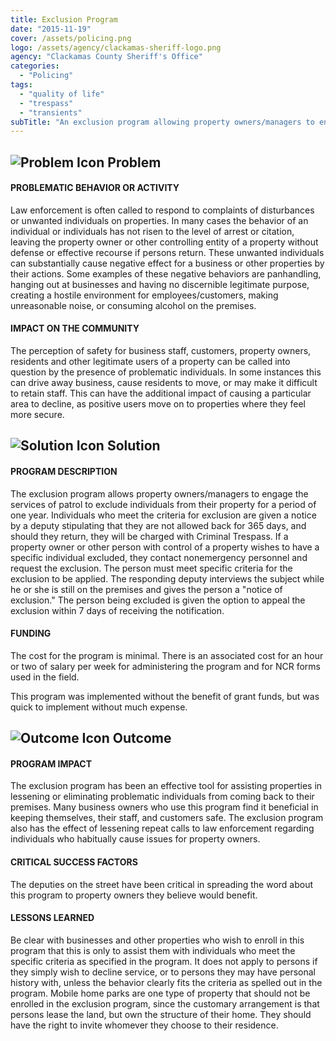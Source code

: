 ```yaml
---
title: Exclusion Program
date: "2015-11-19"
cover: /assets/policing.png
logo: /assets/agency/clackamas-sheriff-logo.png
agency: "Clackamas County Sheriff's Office"
categories:
  - "Policing"
tags:
  - "quality of life"
  - "trespass"
  - "transients"
subTitle: "An exclusion program allowing property owners/managers to engage the services of patrol to exclude individuals for one year from their property reduced repeat calls and increased owners/managers perception of safety."
---
```


## ![Problem Icon](https://github.com/google/material-design-icons/raw/master/alert/1x_web/ic_error_outline_black_48dp.png "Problem") Problem

#### PROBLEMATIC BEHAVIOR OR ACTIVITY

Law enforcement is often called to respond to complaints of disturbances or unwanted individuals on properties. In many cases the behavior of an individual or individuals has not risen to the level of arrest or citation, leaving the property owner or other controlling entity of a property without defense or effective recourse if persons return. These unwanted individuals can substantially cause negative effect for a business or other properties by their actions. Some examples of these negative behaviors are panhandling, hanging out at businesses and having no discernible legitimate purpose, creating a hostile environment for employees/customers, making unreasonable noise, or consuming alcohol on the premises.

#### IMPACT ON THE COMMUNITY

The perception of safety for business staff, customers, property owners, residents and other legitimate users of a property can be called into question by the presence of problematic individuals. In some instances this can drive away business, cause residents to move, or may make it difficult to retain staff. This can have the additional impact of causing a particular area to decline, as positive users move on to properties where they feel more secure.

## ![Solution Icon](https://github.com/google/material-design-icons/raw/master/action/1x_web/ic_lightbulb_outline_black_48dp.png "Solution") Solution

#### PROGRAM DESCRIPTION

The exclusion program allows property owners/managers to engage the services of patrol to exclude individuals from their property for a period of one year. Individuals who meet the criteria for exclusion are given a notice by a deputy stipulating that they are not allowed back for 365 days, and should they return, they will be charged with Criminal Trespass. If a property owner or other person with control of a property wishes to have a specific individual excluded, they contact nonemergency personnel and request the exclusion. The person must meet specific criteria for the exclusion to be applied. The responding deputy interviews the subject while he or she is still on the premises and gives the person a "notice of exclusion." The person being excluded is given the option to appeal the exclusion within 7 days of receiving the notification.

#### FUNDING

The cost for the program is minimal. There is an associated cost for an hour or two of salary per week for administering the program and for NCR forms used in the field.

This program was implemented without the benefit of grant funds, but was quick to implement without much expense.

## ![Outcome Icon](https://github.com/google/material-design-icons/raw/master/action/1x_web/ic_view_list_black_48dp.png "Outcome") Outcome

#### PROGRAM IMPACT

The exclusion program has been an effective tool for assisting properties in lessening or eliminating problematic individuals from coming back to their premises. Many business owners who use this program find it beneficial in keeping themselves, their staff, and customers safe. The exclusion program also has the effect of lessening repeat calls to law enforcement regarding individuals who habitually cause issues for property owners.

#### CRITICAL SUCCESS FACTORS

The deputies on the street have been critical in spreading the word about this program to property owners they believe would benefit.

#### LESSONS LEARNED

Be clear with businesses and other properties who wish to enroll in this program that this is only to assist them with individuals who meet the specific criteria as specified in the program. It does not apply to persons if they simply wish to decline service, or to persons they may have personal history with, unless the behavior clearly fits the criteria as spelled out in the program. Mobile home parks are one type of property that should not be enrolled in the exclusion program, since the customary arrangement is that persons lease the land, but own the structure of their home. They should have the right to invite whomever they choose to their residence.
